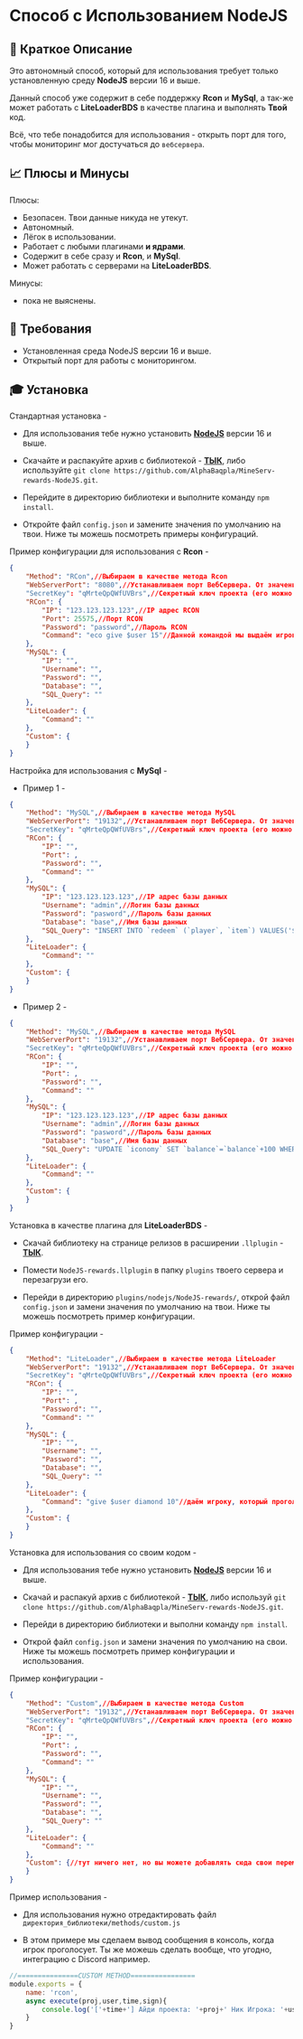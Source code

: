 # Способ с Использованием NodeJS

## 📝 Краткое Описание

Это автономный способ, который для использования требует только установленную среду **NodeJS** версии 16 и выше.

Данный способ уже содержит в себе поддержку **Rcon** и **MySql**, а так-же может работать с **LiteLoaderBDS** в качестве плагина и выполнять **Твой** код.

Всё, что тебе понадобится для использования - открыть порт для того, чтобы мониторинг мог достучаться до `вебсервера`.

## 📈 Плюсы и Минусы

Плюсы:

- Безопасен. Твои данные никуда не утекут.
- Автономный.
- Лёгок в использовании.
- Работает с любыми плагинами **и ядрами**.
- Содержит в себе сразу и **Rcon**, и **MySql**.
- Может работать с серверами на **LiteLoaderBDS**.

Минусы:

- пока не выяснены.

## 🧾 Требования

- Установленная среда NodeJS версии 16 и выше.
- Открытый порт для работы с мониторингом.

## 🎓 Установка

Стандартная установка -

* Для использования тебе нужно установить [**NodeJS**](https://nodejs.org/ru/) версии 16 и выше.

* Скачайте и распакуйте архив с библиотекой - [**ТЫК**](https://github.com/AlphaBaqpla/MineServ-rewards-NodeJS/releases/), либо используйте `git clone https://github.com/AlphaBaqpla/MineServ-rewards-NodeJS.git`.

* Перейдите в директорию библиотеки и выполните команду `npm install`.

* Откройте файл `config.json` и замените значения по умолчанию на твои. Ниже ты можешь посмотреть примеры конфигураций.

Пример конфигурации для использования с **Rcon** -

```json
{
    "Method": "RCon",//Выбираем в качестве метода Rcon
    "WebServerPort": "8080",//Устанавливаем порт ВебСервера. От значения этой переменной зависит порт, на котором будет работать вебсервер, при использовании предложенных значений адрес вашего скрипта будет `http://айпи_вебсервера:30330/`
    "SecretKey": "qMrteQpQWfUVBrs",//Секретный ключ проекта (его можно посмотреть в редактировании вашего проекта)
    "RCon": {
        "IP": "123.123.123.123",//IP адрес RCON
        "Port": 25575,//Порт RCON
        "Password": "password",//Пароль RCON
        "Command": "eco give $user 15"//Данной командой мы выдаём игроку 15 монет EssentialsX. Вы можете использовать любую команду, просто замените ник игрока на $user
    },
    "MySQL": {
        "IP": "",
        "Username": "",
        "Password": "",
        "Database": "",
        "SQL_Query": ""
    },
    "LiteLoader": {
        "Command": ""
    },
    "Custom": {
    }
}
```


Настройка для использования с **MySql** -

- Пример 1 -

```json
{
    "Method": "MySQL",//Выбираем в качестве метода MySQL
    "WebServerPort": "19132",//Устанавливаем порт ВебСервера. От значения этой переменной зависит порт, на котором будет работать вебсервер, при использовании предложенных значений адрес вашего скрипта будет `http://айпи_вебсервера:30330/`
    "SecretKey": "qMrteQpQWfUVBrs",//Секретный ключ проекта (его можно посмотреть в редактировании вашего проекта)
    "RCon": {
        "IP": "",
        "Port": ,
        "Password": "",
        "Command": ""
    },
    "MySQL": {
        "IP": "123.123.123.123",//IP адрес базы данных
        "Username": "admin",//Логин базы данных
        "Password": "pasword",//Пароль базы данных
        "Database": "base",//Имя базы данных
        "SQL_Query": "INSERT INTO `redeem` (`player`, `item`) VALUES('$user', 1)"//Пример выдачи предмета с айди 1, с помощью плагина REDEEM
    },
    "LiteLoader": {
        "Command": ""
    },
    "Custom": {
    }
}
```
- Пример 2 -

```json
{
    "Method": "MySQL",//Выбираем в качестве метода MySQL
    "WebServerPort": "19132",//Устанавливаем порт ВебСервера. От значения этой переменной зависит порт, на котором будет работать вебсервер, при использовании предложенных значений адрес вашего скрипта будет `http://айпи_вебсервера:30330/`
    "SecretKey": "qMrteQpQWfUVBrs",//Секретный ключ проекта (его можно посмотреть в редактировании вашего проекта)
    "RCon": {
        "IP": "",
        "Port": ,
        "Password": "",
        "Command": ""
    },
    "MySQL": {
        "IP": "123.123.123.123",//IP адрес базы данных
        "Username": "admin",//Логин базы данных
        "Password": "pasword",//Пароль базы данных
        "Database": "base",//Имя базы данных
        "SQL_Query": "UPDATE `iconomy` SET `balance`=`balance`+100 WHERE `username`='$user'"//Пример выдачи 100 монет с помощью плагина iConomy
    },
    "LiteLoader": {
        "Command": ""
    },
    "Custom": {
    }
}
```

Установка в качестве плагина для **LiteLoaderBDS** -

* Скачай библиотеку на странице релизов в расширении `.llplugin` - [**ТЫК**](https://github.com/AlphaBaqpla/MineServ-rewards-NodeJS/releases/).

* Помести `NodeJS-rewards.llplugin` в папку `plugins` твоего сервера и перезагрузи его.

* Перейди в директорию `plugins/nodejs/NodeJS-rewards/`, открой файл `config.json` и замени значения по умолчанию на твои. Ниже ты можешь посмотреть пример конфигурации.

Пример конфигурации -

```json
{
    "Method": "LiteLoader",//Выбираем в качестве метода LiteLoader
    "WebServerPort": "19132",//Устанавливаем порт ВебСервера. От значения этой переменной зависит порт, на котором будет работать вебсервер, при использовании предложенных значений адрес вашего скрипта будет `http://айпи_вебсервера:30330/`
    "SecretKey": "qMrteQpQWfUVBrs",//Секретный ключ проекта (его можно посмотреть в редактировании вашего проекта)
    "RCon": {
        "IP": "",
        "Port": ,
        "Password": "",
        "Command": ""
    },
    "MySQL": {
        "IP": "",
        "Username": "",
        "Password": "",
        "Database": "",
        "SQL_Query": ""
    },
    "LiteLoader": {
        "Command": "give $user diamond 10"//даём игроку, который проголосовал 10 алмазов. Вы можете использовать любую команду, просто замените ник игрока на $user
    },
    "Custom": {
    }
}
```

Установка для использования со своим кодом -

* Для использования тебе нужно установить [**NodeJS**](https://nodejs.org/ru/) версии 16 и выше.

* Скачай и распакуй архив с библиотекой - [**ТЫК**](https://github.com/AlphaBaqpla/MineServ-rewards-NodeJS/releases/), либо используй `git clone https://github.com/AlphaBaqpla/MineServ-rewards-NodeJS.git`.

* Перейди в директорию библиотеки и выполни команду `npm install`.

* Открой файл `config.json` и замени значения по умолчанию на свои. Ниже ты можешь посмотреть пример конфигурации и использования.

Пример конфигурации -

```json
{
    "Method": "Custom",//Выбираем в качестве метода Custom
    "WebServerPort": "19132",//Устанавливаем порт ВебСервера. От значения этой переменной зависит порт, на котором будет работать вебсервер, при использовании предложенных значений адрес вашего скрипта будет `http://айпи_вебсервера:30330/`
    "SecretKey": "qMrteQpQWfUVBrs",//Секретный ключ проекта (его можно посмотреть в редактировании вашего проекта)
    "RCon": {
        "IP": "",
        "Port": ,
        "Password": "",
        "Command": ""
    },
    "MySQL": {
        "IP": "",
        "Username": "",
        "Password": "",
        "Database": "",
        "SQL_Query": ""
    },
    "LiteLoader": {
        "Command": ""
    },
    "Custom": {//тут ничего нет, но вы можете добавлять сюда свои переменные и использовать с помощью "conf.Custom.ваша_переменная"
    }
}
```

Пример использования - 

* Для использования нужно отредактировать файл `директория_библиотеки/methods/custom.js`

* В этом примере мы сделаем вывод сообщения в консоль, когда игрок проголосует. Ты же можешь сделать вообще, что угодно, интеграцию с Discord например.

```js
//===============CUSTOM METHOD================
module.exports = {
    name: 'rcon',
    async execute(proj,user,time,sign){
        console.log('['+time+'] Айди проекта: '+proj+' Ник Игрока: '+user+' Время: '+time+' Сигнатура: '+sign)
    }
}
```